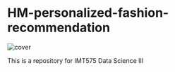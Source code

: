 # HM-personalized-fashion-recommendation
![cover](https://github.com/raymondjsu//blob/main/img/h-m.PNG)

This is a repository for IMT575 Data Science III
